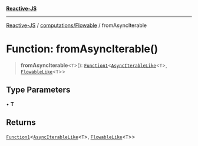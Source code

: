 [**Reactive-JS**](../../../README.md)

***

[Reactive-JS](../../../README.md) / [computations/Flowable](../README.md) / fromAsyncIterable

# Function: fromAsyncIterable()

> **fromAsyncIterable**\<`T`\>(): [`Function1`](../../../functions/type-aliases/Function1.md)\<[`AsyncIterableLike`](../../interfaces/AsyncIterableLike.md)\<`T`\>, [`FlowableLike`](../../interfaces/FlowableLike.md)\<`T`\>\>

## Type Parameters

• **T**

## Returns

[`Function1`](../../../functions/type-aliases/Function1.md)\<[`AsyncIterableLike`](../../interfaces/AsyncIterableLike.md)\<`T`\>, [`FlowableLike`](../../interfaces/FlowableLike.md)\<`T`\>\>
